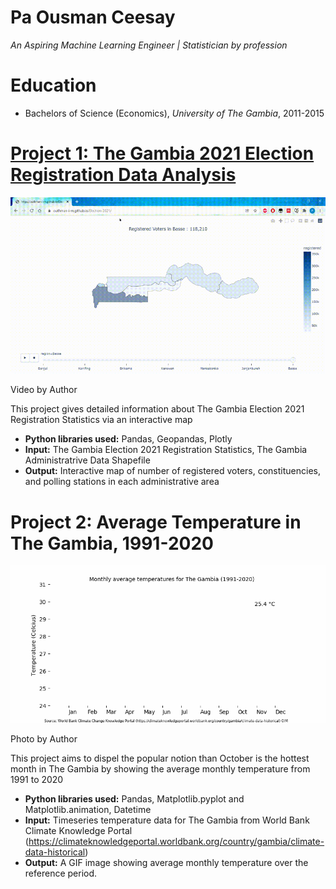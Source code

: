 # Pa Ousman Ceesay
*An Aspiring Machine Learning Engineer | Statistician by profession*

# Education
* Bachelors of Science (Economics), *University of The Gambia*, 2011-2015

# [Project 1: The Gambia 2021 Election Registration Data Analysis](https://outhman-i-m.github.io/Election-2021/)
![Interactive map gif](20211203_111526.gif)

Video by Author

This project gives detailed information about The Gambia Election 2021 Registration Statistics via an interactive map
* **Python libraries used:** Pandas, Geopandas, Plotly
* **Input:** The Gambia Election 2021 Registration Statistics, The Gambia Administratrive Data Shapefile
* **Output:** Interactive map of number of registered voters, constituencies, and polling stations in each administrative area

# Project 2: Average Temperature in The Gambia, 1991-2020
![Graph showing temperature](Gam_Temp_1991_2020.gif)

Photo by Author

This project aims to dispel the popular notion than October is the hottest month in The Gambia by showing the average monthly temperature from 1991 to 2020
* **Python libraries used:** Pandas, Matplotlib.pyplot and Matplotlib.animation, Datetime
* **Input:** Timeseries temperature data for The Gambia from World Bank Climate Knowledge Portal (https://climateknowledgeportal.worldbank.org/country/gambia/climate-data-historical)
* **Output:** A GIF image showing average monthly temperature over the reference period.
